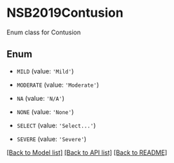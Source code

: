 # NSB2019Contusion

Enum class for Contusion

## Enum

* `MILD` (value: `'Mild'`)

* `MODERATE` (value: `'Moderate'`)

* `NA` (value: `'N/A'`)

* `NONE` (value: `'None'`)

* `SELECT` (value: `'Select...'`)

* `SEVERE` (value: `'Severe'`)

[[Back to Model list]](../README.md#documentation-for-models) [[Back to API list]](../README.md#documentation-for-api-endpoints) [[Back to README]](../README.md)


